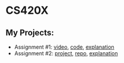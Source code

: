 # CS420X
## My Projects:
- Assignment #1: [video](https://youtu.be/KFOQOLvCvTM), [code](https://github.com/evelyntrvn/CS420X_A1/blob/main/A1%20Code), [explanation](https://github.com/evelyntrvn/CS420X_A1/blob/main/README.md)
- Assignment #2: [project](https://evelyntrvn.github.io/CS420X_A2/), [repo](https://github.com/evelyntrvn/CS420X_A2), [explanation](https://github.com/evelyntrvn/CS420X_A2/blob/main/README.md)
